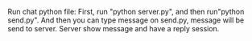 Run chat python file:
First, run "python server.py", and then run"python send.py". And then you can type message on send.py, message will be send to server. Server show message and have a reply session.
